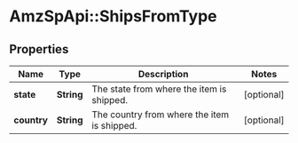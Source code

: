 # AmzSpApi::ShipsFromType

## Properties
Name | Type | Description | Notes
------------ | ------------- | ------------- | -------------
**state** | **String** | The state from where the item is shipped. | [optional] 
**country** | **String** | The country from where the item is shipped. | [optional] 

